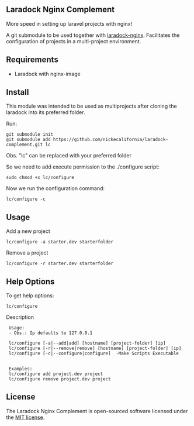 ## Laradock Nginx Complement

More speed in setting up laravel projects with nginx!

A git submodule to be used together with [laradock-nginx](https://github.com/laradock/laradock). Facilitates the configuration of projects in a multi-project environment.


## Requirements
- Laradock with nginx-image


## Install
This module was intended to be used as multiprojects after cloning the laradock into its preferred folder.

Run:
```
git submodule init
git submodule add https://github.com/nickecalifornia/laradock-complement.git lc
```
Obs. "lc" can be replaced with your preferred folder

So we need to add execute permission to the ./configure script:
```
sudo chmod +x lc/configure
```

Now we run the configuration command:
```
lc/configure -c
```


## Usage

Add a new project
```
lc/configure -a starter.dev starterfolder 
```

Remove a project
```
lc/configure -r starter.dev starterfolder 
```

## Help Options

To get help options:
```
lc/configure
```

Description
```
 Usage:
 - Obs.: Ip defaults to 127.0.0.1

 lc/configure [-a|--add|add] [hostname] [project-folder] [ip]
 lc/configure [-r|--remove|remove] [hostname] [project-folder] [ip]
 lc/configure [-c|--configure|configure]  -Make Scripts Executable
 
 
 Examples:
 lc/configure add project.dev project
 lc/configure remove project.dev project
```



## License

The Laradock Nginx Complement is open-sourced software licensed under the [MIT license](http://opensource.org/licenses/MIT).